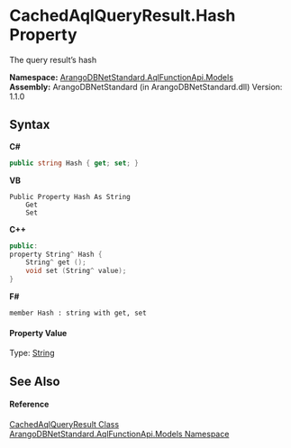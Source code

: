 # CachedAqlQueryResult.Hash Property 
 

The query result’s hash

**Namespace:**&nbsp;<a href="e03acbe1-782e-533e-7ffe-cd51613ed54f">ArangoDBNetStandard.AqlFunctionApi.Models</a><br />**Assembly:**&nbsp;ArangoDBNetStandard (in ArangoDBNetStandard.dll) Version: 1.1.0

## Syntax

**C#**<br />
``` C#
public string Hash { get; set; }
```

**VB**<br />
``` VB
Public Property Hash As String
	Get
	Set
```

**C++**<br />
``` C++
public:
property String^ Hash {
	String^ get ();
	void set (String^ value);
}
```

**F#**<br />
``` F#
member Hash : string with get, set

```


#### Property Value
Type: <a href="https://docs.microsoft.com/dotnet/api/system.string" target="_blank" rel="noopener noreferrer">String</a>

## See Also


#### Reference
<a href="f6d158a6-f5b0-e10f-8eed-ff14a2242091">CachedAqlQueryResult Class</a><br /><a href="e03acbe1-782e-533e-7ffe-cd51613ed54f">ArangoDBNetStandard.AqlFunctionApi.Models Namespace</a><br />